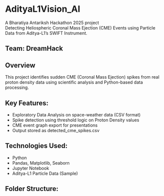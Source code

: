 # AdityaL1Vision_AI 

A Bharatiya Antariksh Hackathon 2025 project  
  Detecting Heliospheric Coronal Mass Ejection (CME) Events using Particle Data from Aditya-L1’s SWIFT Instrument.

## Team: DreamHack

## Overview
This project identifies sudden CME (Coronal Mass Ejection) spikes from real proton density data using scientific analysis and Python-based data processing.

##  Key Features:
-  Exploratory Data Analysis on space-weather data (CSV format)
-  Spike detection using threshold logic on Proton Density values
-  CME event graph export for presentations
-  Output stored as detected_cme_spikes.csv

##  Technologies Used:
- Python
- Pandas, Matplotlib, Seaborn
- Jupyter Notebook
- Aditya-L1 Particle Data (Sample)

##  Folder Structure:
